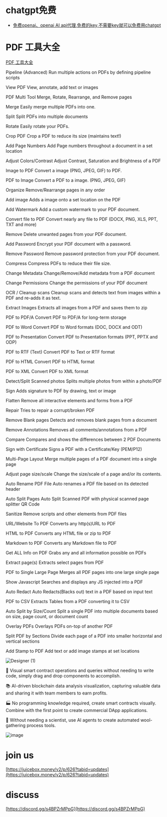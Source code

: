 # chatgpt免费

- [免费openai、openai AI api代理,免费的key,不需要key就可以免费用chatgpt](https://linkwithgpt.3any.ai)


# PDF 工具大全
[PDF 工具大全](https://pdf.3any.ai/)

Pipeline (Advanced)
Run multiple actions on PDFs by defining pipeline scripts


View PDF
View, annotate, add text or images


PDF Multi Tool
Merge, Rotate, Rearrange, and Remove pages


Merge
Easily merge multiple PDFs into one.


Split
Split PDFs into multiple documents


Rotate
Easily rotate your PDFs.


Crop PDF
Crop a PDF to reduce its size (maintains text!)


Add Page Numbers
Add Page numbers throughout a document in a set location


Adjust Colors/Contrast
Adjust Contrast, Saturation and Brightness of a PDF


Image to PDF
Convert a image (PNG, JPEG, GIF) to PDF.


PDF to Image
Convert a PDF to a image. (PNG, JPEG, GIF)


Organize
Remove/Rearrange pages in any order


Add image
Adds a image onto a set location on the PDF


Add Watermark
Add a custom watermark to your PDF document.


Convert file to PDF
Convert nearly any file to PDF (DOCX, PNG, XLS, PPT, TXT and more)


Remove
Delete unwanted pages from your PDF document.


Add Password
Encrypt your PDF document with a password.


Remove Password
Remove password protection from your PDF document.


Compress
Compress PDFs to reduce their file size.


Change Metadata
Change/Remove/Add metadata from a PDF document


Change Permissions
Change the permissions of your PDF document


OCR / Cleanup scans
Cleanup scans and detects text from images within a PDF and re-adds it as text.


Extract Images
Extracts all images from a PDF and saves them to zip


PDF to PDF/A
Convert PDF to PDF/A for long-term storage


PDF to Word
Convert PDF to Word formats (DOC, DOCX and ODT)


PDF to Presentation
Convert PDF to Presentation formats (PPT, PPTX and ODP)


PDF to RTF (Text)
Convert PDF to Text or RTF format


PDF to HTML
Convert PDF to HTML format


PDF to XML
Convert PDF to XML format


Detect/Split Scanned photos
Splits multiple photos from within a photo/PDF


Sign
Adds signature to PDF by drawing, text or image


Flatten
Remove all interactive elements and forms from a PDF


Repair
Tries to repair a corrupt/broken PDF


Remove Blank pages
Detects and removes blank pages from a document


Remove Annotations
Removes all comments/annotations from a PDF


Compare
Compares and shows the differences between 2 PDF Documents


Sign with Certificate
Signs a PDF with a Certificate/Key (PEM/P12)


Multi-Page Layout
Merge multiple pages of a PDF document into a single page


Adjust page size/scale
Change the size/scale of a page and/or its contents.


Auto Rename PDF File
Auto renames a PDF file based on its detected header


Auto Split Pages
Auto Split Scanned PDF with physical scanned page splitter QR Code


Sanitize
Remove scripts and other elements from PDF files


URL/Website To PDF
Converts any http(s)URL to PDF


HTML to PDF
Converts any HTML file or zip to PDF


Markdown to PDF
Converts any Markdown file to PDF


Get ALL Info on PDF
Grabs any and all information possible on PDFs


Extract page(s)
Extracts select pages from PDF


PDF to Single Large Page
Merges all PDF pages into one large single page


Show Javascript
Searches and displays any JS injected into a PDF


Auto Redact
Auto Redacts(Blacks out) text in a PDF based on input text


PDF to CSV
Extracts Tables from a PDF converting it to CSV


Auto Split by Size/Count
Split a single PDF into multiple documents based on size, page count, or document count


Overlay PDFs
Overlays PDFs on-top of another PDF


Split PDF by Sections
Divide each page of a PDF into smaller horizontal and vertical sections


Add Stamp to PDF
Add text or add image stamps at set locations

![Designer (1)](https://github.com/Osub/web3/assets/7599190/87f7a06a-ed6e-43e4-b204-b553748fdbbb)

🔗 Visual smart contract operations and queries without needing to write code, simply drag and drop components to accomplish.

📚 AI-driven blockchain data analysis visualization, capturing valuable data and sharing it with team members to earn profits.

🏭 No programming knowledge required, create smart contracts visually. Combine with the first point to create commercial DApp applications.

🐑 Without needing a scientist, use AI agents to create automated wool-gathering process tools.

![image](https://github.com/Osub/web3/assets/7599190/9fd702ec-03e0-46a2-81cf-267e41b7ae81)

# join us   

[https://juicebox.money/v2/p/626?tabid=updates](https://juicebox.money/v2/p/626?tabid=updates)

# discuss

[https://discord.gg/s4BPZrMPpG](https://discord.gg/s4BPZrMPpG)


